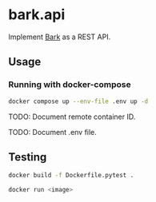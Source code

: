 # bark.api

Implement [Bark](https://github.com/suno-ai/bark) as a REST API.

## Usage

### Running with docker-compose
```bash
docker compose up --env-file .env up -d
```
TODO: Document remote container ID.

TODO: Document .env file.


## Testing

```bash
docker build -f Dockerfile.pytest .
```
```bash
docker run <image>
```
